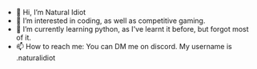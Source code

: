 - 👋 Hi, I’m Natural Idiot
- 👀 I’m interested in coding, as well as competitive gaming.
- 🌱 I’m currently learning python, as I've learnt it before, but forgot most of it.
- 📫 How to reach me: You can DM me on discord. My username is .naturalidiot

<!---
Natural-Idiot/Natural-Idiot is a ✨ special ✨ repository because its `README.md` (this file) appears on your GitHub profile.
You can click the Preview link to take a look at your changes.
--->
